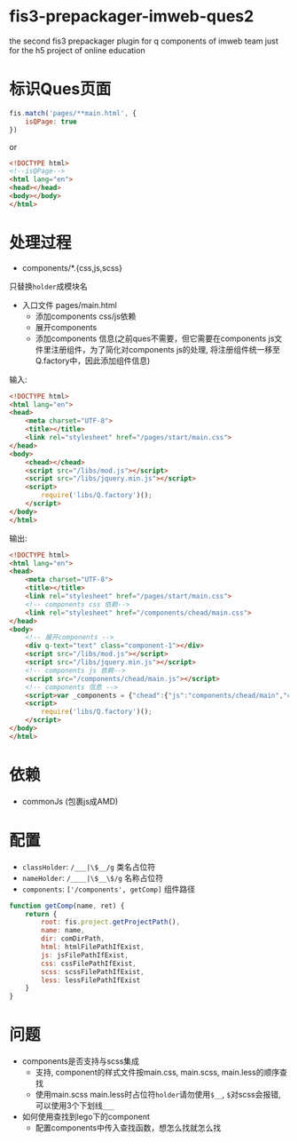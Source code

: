 # fis3-prepackager-imweb-ques2

the second fis3 prepackager plugin for q components of imweb team
just for the h5 project of online education

# 标识Ques页面

```js
fis.match('pages/**main.html', {
    isQPage: true
})
```
or

```html
<!DOCTYPE html>
<!--isQPage-->
<html lang="en">
<head></head>
<body></body>
</html>
```

# 处理过程

- components/*.{css,js,scss}

只替换`holder`成模块名

- 入口文件 pages/main.html
    - 添加components css/js依赖
    - 展开components 
    - 添加components 信息(之前ques不需要，但它需要在components js文件里注册组件，为了简化对components js的处理, 将注册组件统一移至Q.factory中，因此添加组件信息)

输入:

```html
<!DOCTYPE html>
<html lang="en">
<head>
    <meta charset="UTF-8">
    <title></title>
    <link rel="stylesheet" href="/pages/start/main.css">
</head>
<body>
    <chead></chead>
    <script src="/libs/mod.js"></script>
    <script src="/libs/jquery.min.js"></script>
    <script>
        require('libs/Q.factory')();
    </script>
</body>
</html>
```

输出:

```html
<!DOCTYPE html>
<html lang="en">
<head>
    <meta charset="UTF-8">
    <title></title>
    <link rel="stylesheet" href="/pages/start/main.css">
    <!-- components css 依赖-->
    <link rel="stylesheet" href="/components/chead/main.css">
</head>
<body>
    <!-- 展开components -->
    <div q-text="text" class="component-1"></div>
    <script src="/libs/mod.js"></script>
    <script src="/libs/jquery.min.js"></script>
    <!-- components js 依赖-->
    <script src="/components/chead/main.js"></script>
    <!-- components 信息 -->
    <script>var _components = {"chead":{"js":"components/chead/main","child":1,"uid":1}};</script>
    <script>
        require('libs/Q.factory')();
    </script>
</body>
</html>
```

# 依赖 

- commonJs (包裹js成AMD)

# 配置

- `classHolder`: `/___|\$__/g` 类名占位符
- `nameHolder`: `/____|\$__\$/g` 名称占位符
- `components`: `['/components', getComp]` 组件路径

```js
function getComp(name, ret) {
    return {
        root: fis.project.getProjectPath(),
        name: name,
        dir: comDirPath,
        html: htmlFilePathIfExist,
        js: jsFilePathIfExist,
        css: cssFilePathIfExist,
        scss: scssFilePathIfExist,
        less: lessFilePathIfExist
    }
}
```

# 问题

- components是否支持与scss集成
    - 支持, component的样式文件按main.css, main.scss, main.less的顺序查找
    - 使用main.scss main.less时占位符`holder`请勿使用`$__`, `$`对scss会报错, 可以使用3个下划线`___`
- 如何使用查找到lego下的component
    - 配置components中传入查找函数，想怎么找就怎么找

